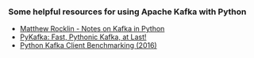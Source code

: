 
### Some helpful resources for using Apache Kafka with Python
- [Matthew Rocklin - Notes on Kafka in Python](http://matthewrocklin.com/blog/work/2017/10/10/kafka-python)
- [PyKafka: Fast, Pythonic Kafka, at Last!](https://blog.parse.ly/post/3886/pykafka-now/)
- [Python Kafka Client Benchmarking (2016)](https://github.com/ActivisionGameScience/python-kafka-benchmark/blob/master/Kafka%20Client%20Benchmarking.ipynb)
